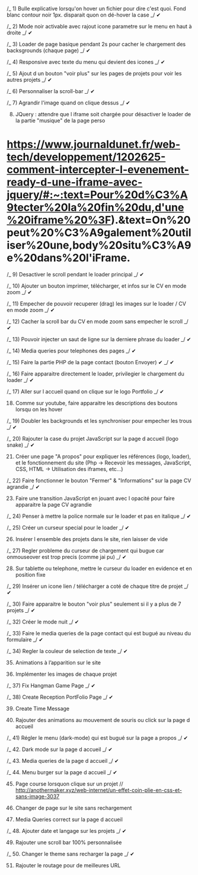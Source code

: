 /_ 1) Bulle explicative lorsqu'on hover un fichier pour dire c'est quoi. Fond blanc contour noir 1px. disparait quon on
dé-hover la case _/ ✔

/_ 2) Mode noir activable avec rajout icone parametre sur le menu en haut à droite _/ ✔

/_ 3) Loader de page basique pendant 2s pour cacher le chargement des backsgrounds (chaque page) _/ ✔

/_ 4) Responsive avec texte du menu qui devient des icones _/ ✔

/_ 5) Ajout d un bouton "voir plus" sur les pages de projets pour voir les autres projets _/ ✔

/_ 6) Personnaliser la scroll-bar _/ ✔

/_ 7) Agrandir l'image quand on clique dessus _/ ✔

8. JQuery : attendre que l iframe soit chargée pour désactiver le loader de la partie "musique" de la page perso

# https://www.journaldunet.fr/web-tech/developpement/1202625-comment-intercepter-l-evenement-ready-d-une-iframe-avec-jquery/#:~:text=Pour%20d%C3%A9tecter%20la%20fin%20du,d'une%20iframe%20%3F).&text=On%20peut%20%C3%A9galement%20utiliser%20une,body%20situ%C3%A9e%20dans%20l'iFrame.

/_ 9) Desactiver le scroll pendant le loader principal _/ ✔

/_ 10) Ajouter un bouton imprimer, télécharger, et infos sur le CV en mode zoom _/ ✔

/_ 11) Empecher de pouvoir recuperer (drag) les images sur le loader / CV en mode zoom _/ ✔

/_ 12) Cacher la scroll bar du CV en mode zoom sans empecher le scroll _/ ✔

/_ 13) Pouvoir injecter un saut de ligne sur la derniere phrase du loader _/ ✔

/_ 14) Media queries pour telephones des pages _/ ✔

/_ 15) Faire la partie PHP de la page contact (bouton Envoyer) ✔ _/ ✔

/_ 16) Faire apparaitre directement le loader, privilegier le chargement du loader _/ ✔

/_ 17) Aller sur l accueil quand on clique sur le logo Portfolio _/ ✔

18. Comme sur youtube, faire apparaitre les descriptions des boutons lorsqu on les hover

/_ 19) Doubler les backgrounds et les synchroniser pour empecher les trous _/ ✔

/_ 20) Rajouter la case du projet JavaScript sur la page d accueil (logo snake) _/ ✔

21. Créer une page "A propos" pour expliquer les références (logo, loader), et le fonctionnement du site
    (Php -> Recevoir les messages, JavaScript, CSS, HTML -> Utilisation des iframes, etc...)

/_ 22) Faire fonctionner le bouton "Fermer" & "Informations" sur la page CV agrandie _/ ✔

23. Faire une transition JavaScript en jouant avec l opacité pour faire apparaitre la page CV agrandie

/_ 24) Penser à mettre la police normale sur le loader et pas en italique _/ ✔

/_ 25) Créer un curseur special pour le loader _/ ✔

26. Insérer l ensemble des projets dans le site, rien laisser de vide

/_ 27) Regler probleme du curseur de chargement qui bugue car onmouseover est trop precis (comme jai pu) _/ ✔

28. Sur tablette ou telephone, mettre le curseur du loader en evidence et en position fixe

/_ 29) Insérer un icone lien / télécharger a coté de chaque titre de projet _/ ✔

/_ 30) Faire apparaitre le bouton "voir plus" seulement si il y a plus de 7 projets _/ ✔

/_ 32) Créer le mode nuit _/ ✔

/_ 33) Faire le media queries de la page contact qui est bugué au niveau du formulaire _/ ✔

/_ 34) Regler la couleur de selection de texte _/ ✔

35. Animations à l’apparition sur le site

36. Implémenter les images de chaque projet

/_ 37) Fix Hangman Game Page _/ ✔

/_ 38) Create Reception PortFolio Page _/ ✔

39. Create Time Message

40. Rajouter des animations au mouvement de souris ou click sur la page d accueil

/_ 41) Régler le menu (dark-mode) qui est bugué sur la page a propos _/ ✔

/_ 42. Dark mode sur la page d accueil _/ ✔

/_ 43. Media queries de la page d accueil _/ ✔

/_ 44. Menu burger sur la page d accueil _/ ✔

45. Page course lorsquon clique sur un projet
    // http://anothermaker.xyz/web-internet/un-effet-coin-plie-en-css-et-sans-image-3037

46. Changer de page sur le site sans rechargement

47. Media Queries correct sur la page d accueil

/_ 48. Ajouter date et langage sur les projets _/ ✔

49. Rajouter une scroll bar 100% personnalisée

/_ 50. Changer le theme sans recharger la page _/ ✔

51. Rajouter le routage pour de meilleures URL
